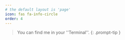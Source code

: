 ```yaml
---
# the default layout is 'page'
icon: fas fa-info-circle
order: 4
---
```


> You can find me in your ''Terminal''.
{: .prompt-tip }
